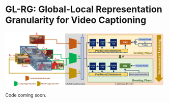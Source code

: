 # GL-RG: Global-Local Representation Granularity for Video Captioning

![framework.png](Figs/framework.png)

Code coming soon.
